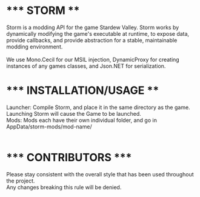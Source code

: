 <h1>*** STORM **</h1>
Storm is a modding API for the game Stardew Valley. Storm works by dynamically modifying the game's executable at runtime, to expose data, provide callbacks,
and provide abstraction for a stable, maintainable modding environment. <br><br>
We use Mono.Cecil for our MSIL injection, DynamicProxy for creating instances of any 
games classes, and Json.NET for serialization.

<h1>*** INSTALLATION/USAGE **</h1>
Launcher: Compile Storm, and place it in the same directory as the game. Launching Storm will cause the Game to be launched.<br>
Mods: Mods each have their own individual folder, and go in AppData/storm-mods/mod-name/<br><br>

<h1>*** CONTRIBUTORS ***</h1>
Please stay consistent with the overall style that has been used throughout the project.<br>
Any changes breaking this rule will be denied.
